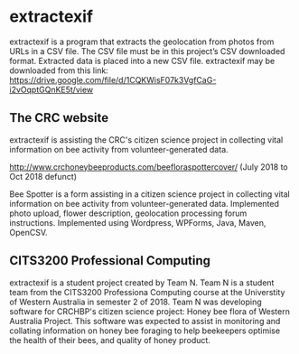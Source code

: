 # extractexif
extractexif is a program that extracts the geolocation from photos from URLs in a CSV file. The CSV file must be in this project’s CSV downloaded format. Extracted data is placed into a new CSV file.
extractexif may be downloaded from this link: https://drive.google.com/file/d/1CQKWisF07k3VgfCaG-i2vOqptGQnKE5t/view 

## The CRC website
extractexif is assisting the CRC's citizen science project in collecting vital information on bee activity from volunteer-generated data.

http://www.crchoneybeeproducts.com/beefloraspottercover/ (July 2018 to Oct 2018 defunct)

Bee Spotter is a form assisting in a citizen science project in collecting vital information on bee activity from  volunteer-generated data.
Implemented photo upload, flower description, geolocation processing forum instructions.
Implemented using Wordpress, WPForms, Java,  Maven, OpenCSV.

## CITS3200 Professional Computing
extractexif is a student project created by Team N. Team N is a student team from the CITS3200 Professiona Computing course at the Universtity of Western Australia in semester 2 of 2018. Team N was developing software for CRCHBP's citizen science project: Honey bee flora of Western Australia Project. This software was expected to assist in monitoring and collating information on honey bee foraging to help beekeepers optimise the health of their bees, and quality of honey product.


